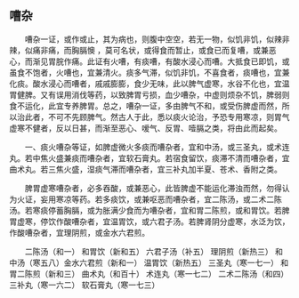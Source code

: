 ## 嘈杂


&emsp;&emsp;嘈杂一证，或作或止，其为病也，则腹中空空，若无一物，似饥非饥，似辣非辣，似痛非痛，而胸膈懊 ，莫可名状，或得食而暂止，或食已而复嘈，或兼恶心，而渐见胃脘作痛。此证有火嘈，有痰嘈，有酸水浸心而嘈。大抵食已即饥，或虽食不饱者，火嘈也，宜兼清火。痰多气滞，似饥非饥，不喜食者，痰嘈也，宜兼化痰。酸水浸心而嘈者，戚戚膨膨，食少无味，此以脾气虚寒，水谷不化也，宜温胃健脾。又有误用消伐等药，以致脾胃亏损，血少嘈杂，中虚则烦杂不饥，脾弱则食不运化，此宜专养脾胃。总之，嘈杂一证，多由脾气不和，或受伤脾虚而然，所以治此者，不可不先顾脾气。然古人于此，悉以痰火论治，予恐专用寒凉，则胃气虚寒不健者，反以日甚，而渐至恶心、嗳气、反胃、噎膈之类，将由此而起矣。

&emsp;&emsp;一、痰火嘈杂等证，如脾虚微火多痰而嘈杂者，宜和中汤，或三圣丸，或术连丸。若中焦火盛兼痰而嘈杂者，宜软石膏丸。若宿食留饮，痰滞不清而嘈杂者，宜曲术丸。若三焦火盛，湿痰气滞而嘈杂者，宜三补丸加半夏、苍术、香附之类。

&emsp;&emsp;脾胃虚寒嘈杂者，必多吞酸，或兼恶心，此皆脾虚不能运化滞浊而然，勿得认为火证，妄用寒凉等药。若多痰饮，或兼呕恶而嘈杂者，宜二陈汤，或二术二陈汤。若寒痰停蓄胸膈，或为胀满少食而为嘈杂者，宜和胃二陈煎，或和胃饮。若脾胃虚寒，停饮作酸嘈杂者，宜温胃饮，或六君子汤。若脾肾阴分虚寒，水泛为饮，作酸嘈杂者，宜理阴煎，或金水六君煎。

&emsp;&emsp;二陈汤（和一） 和胃饮（新和五） 六君子汤（补五） 理阴煎（新热三） 和中汤（寒五八）金水六君煎（新和一） 温胃饮（新热五） 三圣丸（寒一七一） 和胃二陈煎（新和三） 曲术丸（和百十） 术连丸（寒一七二） 二术二陈汤（和四） 三补丸（寒一六二） 软石膏丸（寒一七三）

